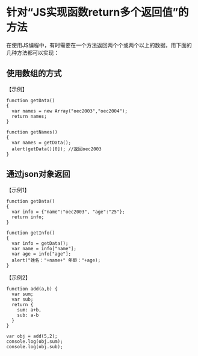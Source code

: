 # 针对“JS实现函数return多个返回值”的方法

在使用JS编程中，有时需要在一个方法返回两个个或两个以上的数据，用下面的几种方法都可以实现：

## 使用数组的方式

【示例】
```
function getData()
{
  var names = new Array("oec2003","oec2004");
  return names;
}

function getNames()
{
  var names = getData();
  alert(getData()[0]); //返回oec2003
}
```

## 通过json对象返回

【示例1】
```
function getData()
{
  var info = {"name":"oec2003", "age":"25"};
  return info;
}

function getInfo()
{
  var info = getData();
  var name = info["name"];
  var age = info["age"];
  alert("姓名："+name+" 年龄："+age);
}
```

【示例2】
```
function add(a,b) {
  var sum;
  var sub;
  return {
    sum: a+b,
    sub: a-b
  }
}

var obj = add(5,2);
console.log(obj.sum);
console.log(obj.sub);
```
